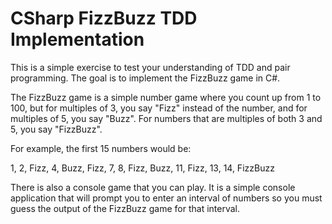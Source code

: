 # CSharp FizzBuzz TDD Implementation

This is a simple exercise to test your understanding of TDD and pair programming. The goal is to implement the FizzBuzz game in C#.

The FizzBuzz game is a simple number game where you count up from 1 to 100, but for multiples of 3, you say "Fizz" instead of the number, and for multiples of 5, you say "Buzz". For numbers that are multiples of both 3 and 5, you say "FizzBuzz".

For example, the first 15 numbers would be:

1, 2, Fizz, 4, Buzz, Fizz, 7, 8, Fizz, Buzz, 11, Fizz, 13, 14, FizzBuzz

There is also a console game that you can play. It is a simple console application that will prompt you to enter an interval of numbers so you must guess the output of the FizzBuzz game for that interval.
